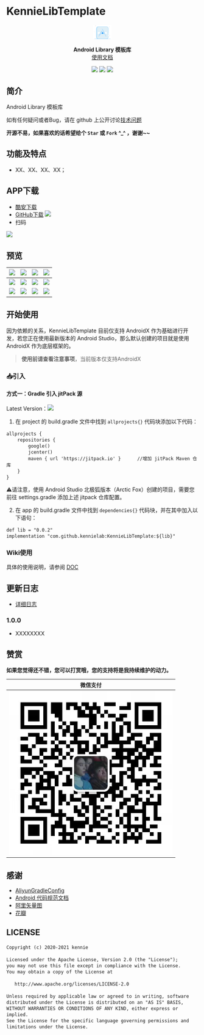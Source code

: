 # KennieLibTemplate

<p align="center"><img src="./resources/screenshots/logo.png" width="10%"/></p>

<p align="center">
    <strong>Android Library 模板库</strong>
    <br>
    <a href="https://kennielab.github.io/KennieLibTemplate/">使用文档</a>
    <br>
</p>

<p align="center">
<img src="https://img.shields.io/badge/language-java-blue.svg"/>
<img src="https://img.shields.io/badge/language-kotlin-orange.svg"/>
<img src="https://img.shields.io/badge/license-Apache-green.svg"/>
</p>



## 简介

Android Library 模板库

如有任何疑问或者Bug，请在 github 上公开讨论[技术问题](https://github.com/kennielab/KennieLetterIndexBar/issues)

**开源不易，如果喜欢的话希望给个 `Star` 或 `Fork` ^_^ ，谢谢~~**

## 功能及特点

- XX、XX、XX、XX；

## APP下载

- [酷安下载]()
- [GitHub下载](https://gitee.com/kenniecode/kennie-android/tree/template%2Flibrary/releases) [![](https://img.shields.io/badge/Download-apk-green.svg)](https://gitee.com/kenniecode/kennie-android/tree/template%2Flibrary/releases/app-release.apk)
- 扫码

![](./resources/download_qr_code.png)


## 预览

<!-- <img src="./resources/screenshots/screenshot_01.jpg" width="50%"/> -->

| ![](resources/screenshots/01.jpg) | ![](resources/screenshots/02.jpg) | ![](resources/screenshots/03.jpg) | ![](resources/screenshots/04.jpg) |
| --- | --- | --- | --- |
| ![](resources/screenshots/05.jpg) | ![](resources/screenshots/06.jpg) | ![](art/07.jpg) | ![](resources/screenshots/08.jpg) |
| ![](resources/screenshots/01.gif) | ![](resources/screenshots/02.gif) | ![](art/03.gif) | ![](resources/screenshots/04.gif) |


## 开始使用
因为依赖的关系，KennieLibTemplate 目前仅支持 AndroidX 作为基础进行开发，若您正在使用最新版本的 Android Studio，那么默认创建的项目就是使用 AndroidX 作为底层框架的。
> **使用前请查看注意事项**，当前版本仅支持AndroidX

### 📥引入

#### 方式一：Gradle 引入  jitPack 源

<div>

Latest Version：[![](https://jitpack.io/v/kennielab/KennieLibTemplate.svg)](https://jitpack.io/#kennielab/KennieLibTemplate)

1) 在 project 的 build.gradle 文件中找到 `allprojects{}` 代码块添加以下代码：

```
allprojects {
    repositories {
        google()
        jcenter()
        maven { url 'https://jitpack.io' }      //增加 jitPack Maven 仓库
    }
}
```

⚠️请注意，使用 Android Studio 北极狐版本（Arctic Fox）创建的项目，需要您前往 settings.gradle 添加上述 jitpack 仓库配置。

2) 在 app 的 build.gradle 文件中找到 `dependencies{}` 代码块，并在其中加入以下语句：

```
def lib = "0.0.2"
implementation "com.github.kennielab:KennieLibTemplate:${lib}"
```

### Wiki使用

具体的使用说明，请参阅 [DOC](https://kennielab.github.io/KennieLibTemplate/)

## 更新日志
- [详细日志](./UPDATELOG.md)

### 1.0.0

- XXXXXXXX

## 赞赏

**如果您觉得还不错，您可以打赏哦，您的支持将是我持续维护的动力。**

|  微信支付 |
|--|
|  ![SMOOTH](./resources/pay/微信支付.jpg) |

## 感谢

- [AliyunGradleConfig](https://github.com/gzu-liyujiang/AliyunGradleConfig)
- [Android 代码规范文档](https://gitee.com/getActivity/AndroidCodeStandard)
- [阿里矢量图](https://www.iconfont.cn/)
- [花瓣](https://huaban.com/)

## LICENSE

```
Copyright (c) 2020-2021 kennie

Licensed under the Apache License, Version 2.0 (the "License");
you may not use this file except in compliance with the License.
You may obtain a copy of the License at

   http://www.apache.org/licenses/LICENSE-2.0

Unless required by applicable law or agreed to in writing, software
distributed under the License is distributed on an "AS IS" BASIS,
WITHOUT WARRANTIES OR CONDITIONS OF ANY KIND, either express or implied.
See the License for the specific language governing permissions and
limitations under the License.
```